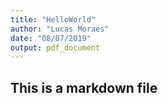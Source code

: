 ```yaml
---
title: "HelloWorld"
author: "Lucas Moraes"
date: "08/07/2019"
output: pdf_document
---
```


## This is a markdown file
